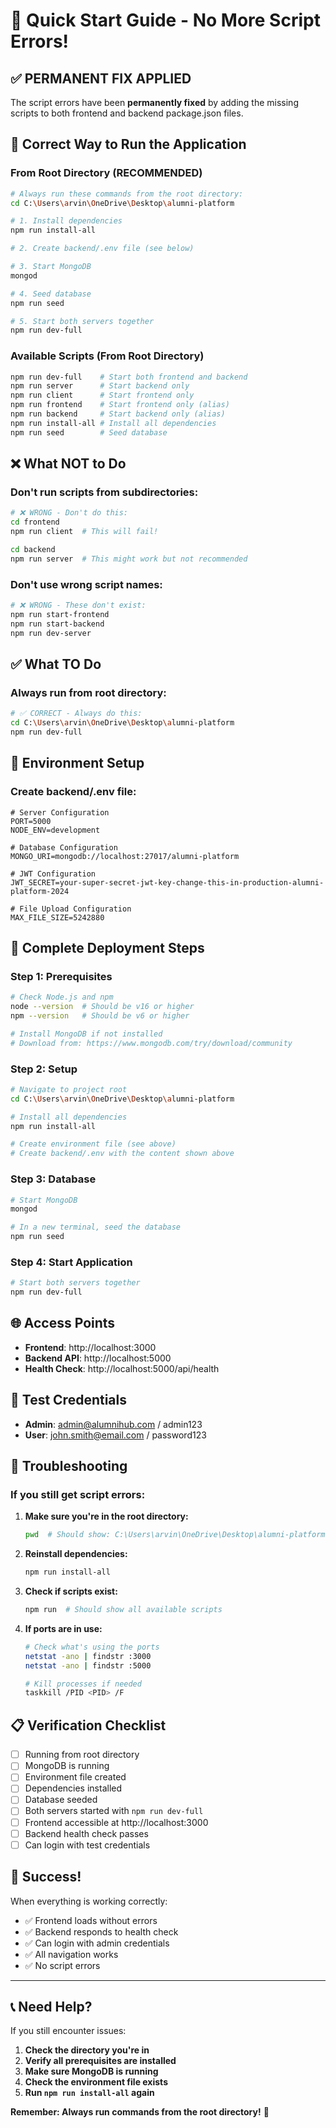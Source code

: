 # 🚀 Quick Start Guide - No More Script Errors!

## ✅ **PERMANENT FIX APPLIED**

The script errors have been **permanently fixed** by adding the missing scripts to both frontend and backend package.json files.

## 🎯 **Correct Way to Run the Application**

### **From Root Directory (RECOMMENDED)**
```bash
# Always run these commands from the root directory:
cd C:\Users\arvin\OneDrive\Desktop\alumni-platform

# 1. Install dependencies
npm run install-all

# 2. Create backend/.env file (see below)

# 3. Start MongoDB
mongod

# 4. Seed database
npm run seed

# 5. Start both servers together
npm run dev-full
```

### **Available Scripts (From Root Directory)**
```bash
npm run dev-full    # Start both frontend and backend
npm run server      # Start backend only
npm run client      # Start frontend only
npm run frontend    # Start frontend only (alias)
npm run backend     # Start backend only (alias)
npm run install-all # Install all dependencies
npm run seed        # Seed database
```

## ❌ **What NOT to Do**

### **Don't run scripts from subdirectories:**
```bash
# ❌ WRONG - Don't do this:
cd frontend
npm run client  # This will fail!

cd backend
npm run server  # This might work but not recommended
```

### **Don't use wrong script names:**
```bash
# ❌ WRONG - These don't exist:
npm run start-frontend
npm run start-backend
npm run dev-server
```

## ✅ **What TO Do**

### **Always run from root directory:**
```bash
# ✅ CORRECT - Always do this:
cd C:\Users\arvin\OneDrive\Desktop\alumni-platform
npm run dev-full
```

## 🔧 **Environment Setup**

### **Create backend/.env file:**
```env
# Server Configuration
PORT=5000
NODE_ENV=development

# Database Configuration
MONGO_URI=mongodb://localhost:27017/alumni-platform

# JWT Configuration
JWT_SECRET=your-super-secret-jwt-key-change-this-in-production-alumni-platform-2024

# File Upload Configuration
MAX_FILE_SIZE=5242880
```

## 🚀 **Complete Deployment Steps**

### **Step 1: Prerequisites**
```bash
# Check Node.js and npm
node --version  # Should be v16 or higher
npm --version   # Should be v6 or higher

# Install MongoDB if not installed
# Download from: https://www.mongodb.com/try/download/community
```

### **Step 2: Setup**
```bash
# Navigate to project root
cd C:\Users\arvin\OneDrive\Desktop\alumni-platform

# Install all dependencies
npm run install-all

# Create environment file (see above)
# Create backend/.env with the content shown above
```

### **Step 3: Database**
```bash
# Start MongoDB
mongod

# In a new terminal, seed the database
npm run seed
```

### **Step 4: Start Application**
```bash
# Start both servers together
npm run dev-full
```

## 🌐 **Access Points**

- **Frontend**: http://localhost:3000
- **Backend API**: http://localhost:5000
- **Health Check**: http://localhost:5000/api/health

## 🔑 **Test Credentials**

- **Admin**: admin@alumnihub.com / admin123
- **User**: john.smith@email.com / password123

## 🐛 **Troubleshooting**

### **If you still get script errors:**

1. **Make sure you're in the root directory:**
   ```bash
   pwd  # Should show: C:\Users\arvin\OneDrive\Desktop\alumni-platform
   ```

2. **Reinstall dependencies:**
   ```bash
   npm run install-all
   ```

3. **Check if scripts exist:**
   ```bash
   npm run  # Should show all available scripts
   ```

4. **If ports are in use:**
   ```bash
   # Check what's using the ports
   netstat -ano | findstr :3000
   netstat -ano | findstr :5000
   
   # Kill processes if needed
   taskkill /PID <PID> /F
   ```

## 📋 **Verification Checklist**

- [ ] Running from root directory
- [ ] MongoDB is running
- [ ] Environment file created
- [ ] Dependencies installed
- [ ] Database seeded
- [ ] Both servers started with `npm run dev-full`
- [ ] Frontend accessible at http://localhost:3000
- [ ] Backend health check passes
- [ ] Can login with test credentials

## 🎉 **Success!**

When everything is working correctly:
- ✅ Frontend loads without errors
- ✅ Backend responds to health check
- ✅ Can login with admin credentials
- ✅ All navigation works
- ✅ No script errors

---

## 📞 **Need Help?**

If you still encounter issues:

1. **Check the directory you're in**
2. **Verify all prerequisites are installed**
3. **Make sure MongoDB is running**
4. **Check the environment file exists**
5. **Run `npm run install-all` again**

**Remember: Always run commands from the root directory!** 🚀 